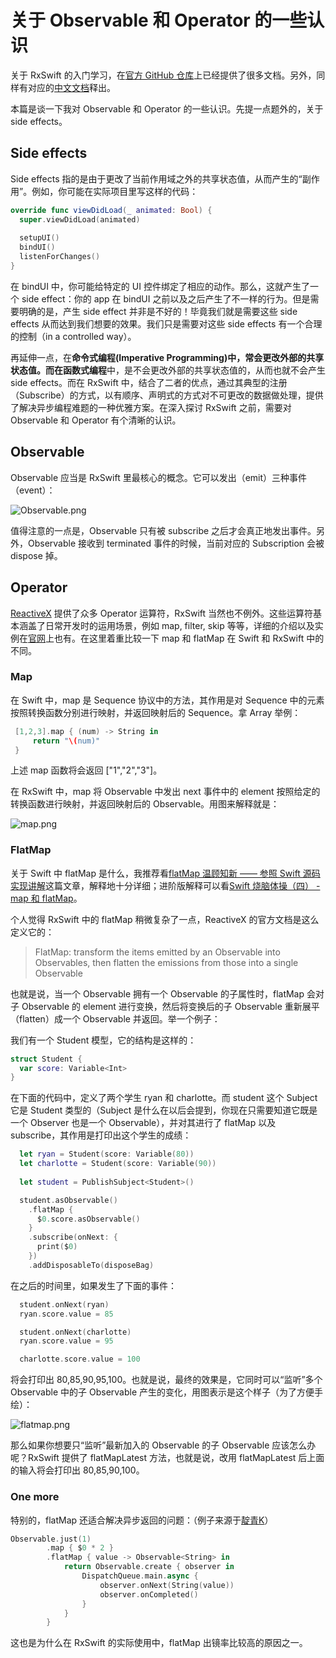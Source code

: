 # 关于 Observable 和 Operator 的一些认识

关于 RxSwift 的入门学习，在[官方 GitHub 仓库](https://github.com/ReactiveX/RxSwift)上已经提供了很多文档。另外，同样有对应的[中文文档](https://beeth0ven.github.io/RxSwift-Chinese-Documentation/)释出。

本篇是谈一下我对 Observable 和 Operator 的一些认识。先提一点题外的，关于 side effects。

## Side effects 
Side effects 指的是由于更改了当前作用域之外的共享状态值，从而产生的“副作用”。例如，你可能在实际项目里写这样的代码：
```swift
override func viewDidLoad(_ animated: Bool) {
  super.viewDidLoad(animated)
  
  setupUI()
  bindUI()
  listenForChanges()
}
```
在 bindUI 中，你可能给特定的 UI 控件绑定了相应的动作。那么，这就产生了一个 side effect：你的 app 在 bindUI 之前以及之后产生了不一样的行为。但是需要明确的是，产生 side effect 并非是不好的！毕竟我们就是需要这些 side effects 从而达到我们想要的效果。我们只是需要对这些 side effects 有一个合理的控制（in a controlled way）。

再延伸一点，在**命令式编程(Imperative Programming)**中，常会更改外部的共享状态值。而在**函数式编程**中，是不会更改外部的共享状态值的，从而也就不会产生 side effects。而在 RxSwift 中，结合了二者的优点，通过其典型的注册（Subscribe）的方式，以有顺序、声明式的方式对不可更改的数据做处理，提供了解决异步编程难题的一种优雅方案。在深入探讨 RxSwift 之前，需要对 Observable 和 Operator 有个清晰的认识。

## Observable
Observable 应当是 RxSwift 里最核心的概念。它可以发出（emit）三种事件（event）：

![Observable.png](https://i.loli.net/2017/09/03/59ac24b0d80fa.png)

值得注意的一点是，Observable 只有被 subscribe 之后才会真正地发出事件。另外，Observable 接收到 terminated 事件的时候，当前对应的 Subscription 会被 dispose 掉。

## Operator
[ReactiveX](http://reactivex.io/) 提供了众多 Operator 运算符，RxSwift 当然也不例外。这些运算符基本涵盖了日常开发时的运用场景，例如 map, filter, skip 等等，详细的介绍以及实例在[官网](http://reactivex.io/documentation/operators.html)上也有。在这里着重比较一下 map 和 flatMap 在 Swift 和 RxSwift 中的不同。

### Map
在 Swift 中，map 是 Sequence 协议中的方法，其作用是对 Sequence 中的元素按照转换函数分别进行映射，并返回映射后的 Sequence。拿 Array 举例：
```Swift
 [1,2,3].map { (num) -> String in
     return "\(num)"
 }
```
上述 map 函数将会返回 ["1","2","3"]。

在 RxSwift 中，map 将 Observable 中发出 next 事件中的 element 按照给定的转换函数进行映射，并返回映射后的 Observable。用图来解释就是：

![map.png](https://i.loli.net/2017/09/03/59ac24cb23029.png)

### FlatMap
关于 Swift 中 flatMap 是什么，我推荐看[flatMap 温顾知新 —— 参照 Swift 源码实现讲解](http://www.jianshu.com/p/7deadf85a5a5)这篇文章，解释地十分详细；进阶版解释可以看[Swift 烧脑体操（四） - map 和 flatMap](http://www.infoq.com/cn/articles/swift-brain-gym-map-and-flatmap#)。

个人觉得 RxSwift 中的 flatMap 稍微复杂了一点，ReactiveX 的官方文档是这么定义它的：

> FlatMap: transform the items emitted by an Observable into Observables, then flatten the emissions from those into a single Observable

也就是说，当一个 Observable 拥有一个 Observable 的子属性时，flatMap 会对子 Observable 的 element 进行变换，然后将变换后的子 Observable 重新展平（flatten）成一个 Observable 并返回。举一个例子：

我们有一个 Student 模型，它的结构是这样的：
```swift
struct Student {
  var score: Variable<Int>
}
```
在下面的代码中，定义了两个学生 ryan 和 charlotte。而 student 这个 Subject 它是 Student 类型的（Subject 是什么在以后会提到，你现在只需要知道它既是一个 Observer 也是一个 Observable），并对其进行了 flatMap 以及 subscribe，其作用是打印出这个学生的成绩：
```swift
  let ryan = Student(score: Variable(80))
  let charlotte = Student(score: Variable(90))
  
  let student = PublishSubject<Student>()

  student.asObservable()
    .flatMap {
      $0.score.asObservable()
    }
    .subscribe(onNext: {
      print($0)
    })
    .addDisposableTo(disposeBag)
```
在之后的时间里，如果发生了下面的事件：
```swift
  student.onNext(ryan)
  ryan.score.value = 85

  student.onNext(charlotte)
  ryan.score.value = 95

  charlotte.score.value = 100
```
将会打印出 80,85,90,95,100。也就是说，最终的效果是，它同时可以“监听”多个 Observable 中的子 Observable 产生的变化，用图表示是这个样子（为了方便手绘）：

![flatmap.png](https://i.loli.net/2017/09/04/59ac29331c790.png)

那么如果你想要只“监听”最新加入的 Observable 的子 Observable 应该怎么办呢？RxSwift 提供了 flatMapLatest 方法，也就是说，改用 flatMapLatest 后上面的输入将会打印出 80,85,90,100。

### One more
特别的，flatMap 还适合解决异步返回的问题：（例子来源于[靛青K](https://medium.com/@DianQK/rxswift-%E4%B8%8B%E7%9A%84-map-%E4%B8%8E-flatmap-d0b319aef819)）
```swift
Observable.just(1)
		.map { $0 * 2 }
		.flatMap { value -> Observable<String> in
			return Observable.create { observer in
				DispatchQueue.main.async {
					observer.onNext(String(value))
					observer.onCompleted()
				}
			}
		}
```
这也是为什么在 RxSwift 的实际使用中，flatMap 出镜率比较高的原因之一。





